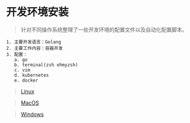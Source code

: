 # 开发环境安装

> 针对不同操作系统整理了一些开发环境的配置文件以及自动化配置脚本。

```
1. 主要开发语言：Golang
2. 主要工作内容：容器开发
3. 配置：
   a. go
   b. terminal(zsh ohmyzsh)
   c. vim
   d. kubernetes
   e. docker
```

> [Linux](https://github.com/ymichaelson/development-environment-configurations/blob/main/linux/README.md)

> [MacOS](https://github.com/ymichaelson/development-environment-configurations/blob/main/mac/README.md)

> [Windows](https://github.com/ymichaelson/development-environment-configurations/blob/main/windows/README.md)
